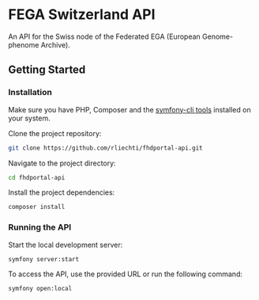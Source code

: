 # FEGA Switzerland API

An API for the Swiss node of the Federated EGA (European Genome-phenome Archive).

## Getting Started

### Installation

Make sure you have PHP, Composer and  the [symfony-cli tools](https://symfony.com/download) installed on your system.

Clone the project repository:

```sh
git clone https://github.com/rliechti/fhdportal-api.git
```

Navigate to the project directory:

```sh
cd fhdportal-api
```

Install the project dependencies:

```sh
composer install
```

### Running the API

Start the local development server:

```sh
symfony server:start
```

To access the API, use the provided URL or run the following command:

```sh
symfony open:local
```
